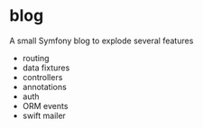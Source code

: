blog
====

A small Symfony blog to explode several features
* routing
* data fixtures
* controllers
* annotations
* auth
* ORM events
* swift mailer
